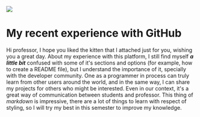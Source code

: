 ![](https://i.pinimg.com/474x/9f/0b/0d/9f0b0d437bbf755b1bf227d4afa31eca.jpg)

# My recent experience with GitHub

Hi professor, I hope you liked the kitten that I attached just for you, wishing you a great day. 
About my experience with this platform, I still find myself ***a little bit*** confused with some of it's sections and options (for example, how to create a README file), but I understand the importance of it, specially with the developer community. One as a programmer in process can truly learn from other users around the world, and in the same way, I can share my projects for others who might be interested. Even in our context, it's a great way of communication between students and professor.
This thing of *markdown* is impressive, there are a lot of things to learn with respect of styling, so I will try my best in this semester to improve my knowledge. 


<!--
**arfrei/arfrei** is a ✨ _special_ ✨ repository because its `README.md` (this file) appears on your GitHub profile.

Here are some ideas to get you started:

- 🔭 I’m currently working on ...
- 🌱 I’m currently learning ...
- 👯 I’m looking to collaborate on ...
- 🤔 I’m looking for help with ...
- 💬 Ask me about ...
- 📫 How to reach me: ...
- 😄 Pronouns: ...
- ⚡ Fun fact: ...
-->
